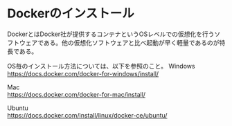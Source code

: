 # Dockerのインストール

DockerとはDocker社が提供するコンテナというOSレベルでの仮想化を行うソフトウェアである。他の仮想化ソフトウェアと比べ起動が早く軽量であるのが特長である。  

OS毎のインストール方法については、以下を参照のこと。
Windows  
https://docs.docker.com/docker-for-windows/install/  
  
Mac    
https://docs.docker.com/docker-for-mac/install/  
   
Ubuntu  
https://docs.docker.com/install/linux/docker-ce/ubuntu/  
  

